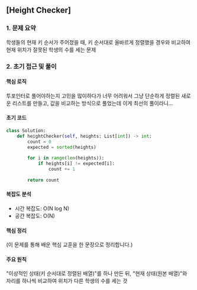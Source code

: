 ## [Height Checker]

### 1. 문제 요약

학생들의 현재 키 순서가 주어졌을 때, 키 순서대로 올바르게 정렬했을 경우와 비교하여 현재 위치가 잘못된 학생의 수를 세는 문제

### 2. 초기 접근 및 풀이

#### 핵심 로직

투포인터로 풀어야하는지 고민을 많이하다가 너무 어려워서 그냥 단순하게 정렬된 새로운 리스트를 만들고, 값을 비교하는 방식으로 풀었는데 이게 최선의 풀이라니...

#### 초기 코드

```python
class Solution:
    def heightChecker(self, heights: List[int]) -> int:
        count = 0
        expected = sorted(heights)
        
        for i in range(len(heights)):
            if heights[i] != expected[i]:
                count += 1
                
        return count
```

#### 복잡도 분석

- 시간 복잡도: O(N log N)
- 공간 복잡도: O(N)

#### 핵심 정리

(이 문제를 통해 배운 핵심 교훈을 한 문장으로 정리합니다.)

#### 주요 원칙

"이상적인 상태(키 순서대로 정렬된 배열)"를 하나 만든 뒤, "현재 상태(원본 배열)"와 자리를 하나씩 비교하여 위치가 다른 학생의 수를 세는 것